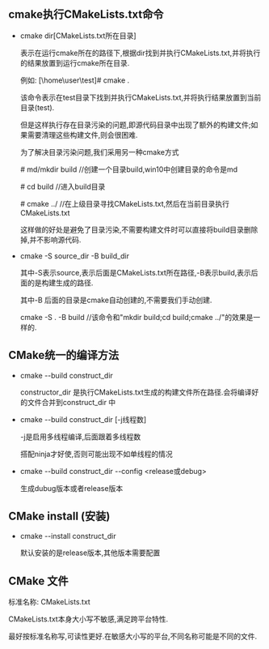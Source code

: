 ﻿## cmake执行CMakeLists.txt命令 



- cmake dir[CMakeLists.txt所在目录]   

  表示在运行cmake所在的路径下,根据dir找到并执行CMakeLists.txt,并将执行的结果放置到运行cmake所在目录.

  例如: [\home\user\test]# cmake .

  该命令表示在test目录下找到并执行CMakeLists.txt,并将执行结果放置到当前目录(test).

  但是这样执行存在目录污染的问题,即源代码目录中出现了额外的构建文件;如果需要清理这些构建文件,则会很困难.

  为了解决目录污染问题,我们采用另一种cmake方式

  \# md/mkdir build   //创建一个目录build,win10中创建目录的命令是md

  \# cd build		 //进入build目录

  \# cmake ../        //在上级目录寻找CMakeLists.txt,然后在当前目录执行CMakeLists.txt

  这样做的好处是避免了目录污染,不需要构建文件时可以直接将build目录删除掉,并不影响源代码.

- cmake -S source_dir -B build_dir

  其中-S表示source,表示后面是CMakeLists.txt所在路径,-B表示build,表示后面的是构建生成的路径.

  其中-B 后面的目录是cmake自动创建的,不需要我们手动创建.

  cmake -S . -B build //该命令和"mkdir build;cd build;cmake ../"的效果是一样的.



## CMake统一的编译方法

- cmake --build construct_dir 

  constructor_dir 是执行CMakeLists.txt生成的构建文件所在路径.会将编译好的文件合并到construct_dir 中

  

- cmake --build construct_dir  [-j线程数]

  -j是启用多线程编译,后面跟着多线程数

  搭配ninja才好使,否则可能出现不如单线程的情况



- cmake --build construct_dir --config <release或debug> 

  生成dubug版本或者release版本



## CMake install (安装)

- cmake --install construct_dir 

  默认安装的是release版本,其他版本需要配置



## CMake 文件

标准名称: CMakeLists.txt

CMakeLists.txt本身大小写不敏感,满足跨平台特性.

最好按标准名称写,可读性更好.在敏感大小写的平台,不同名称可能是不同的文件.
